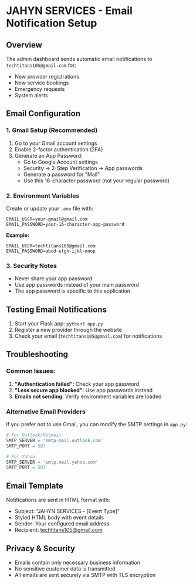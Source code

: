 # JAHYN SERVICES - Email Notification Setup

## Overview
The admin dashboard sends automatic email notifications to `techtitans105@gmail.com` for:
- New provider registrations
- New service bookings
- Emergency requests
- System alerts

## Email Configuration

### 1. Gmail Setup (Recommended)
1. Go to your Gmail account settings
2. Enable 2-factor authentication (2FA)
3. Generate an App Password:
   - Go to Google Account settings
   - Security → 2-Step Verification → App passwords
   - Generate a password for "Mail"
   - Use this 16-character password (not your regular password)

### 2. Environment Variables
Create or update your `.env` file with:

```env
EMAIL_USER=your-gmail@gmail.com
EMAIL_PASSWORD=your-16-character-app-password
```

**Example:**
```env
EMAIL_USER=techtitans105@gmail.com
EMAIL_PASSWORD=abcd-efgh-ijkl-mnop
```

### 3. Security Notes
- Never share your app password
- Use app passwords instead of your main password
- The app password is specific to this application

## Testing Email Notifications

1. Start your Flask app: `python3 app.py`
2. Register a new provider through the website
3. Check your email (`techtitans105@gmail.com`) for notifications

## Troubleshooting

### Common Issues:
1. **"Authentication failed"**: Check your app password
2. **"Less secure app blocked"**: Use app passwords instead
3. **Emails not sending**: Verify environment variables are loaded

### Alternative Email Providers
If you prefer not to use Gmail, you can modify the SMTP settings in `app.py`:

```python
# For Outlook/Hotmail
SMTP_SERVER = 'smtp-mail.outlook.com'
SMTP_PORT = 587

# For Yahoo
SMTP_SERVER = 'smtp.mail.yahoo.com'
SMTP_PORT = 587
```

## Email Template
Notifications are sent in HTML format with:
- Subject: "JAHYN SERVICES - [Event Type]"
- Styled HTML body with event details
- Sender: Your configured email address
- Recipient: techtitans105@gmail.com

## Privacy & Security
- Emails contain only necessary business information
- No sensitive customer data is transmitted
- All emails are sent securely via SMTP with TLS encryption